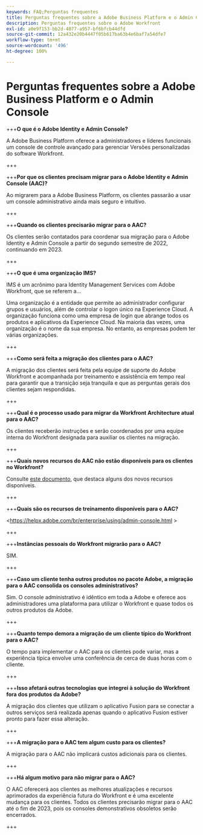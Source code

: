 ```yaml
---
keywords: FAQ;Perguntas frequentes
title: Perguntas frequentes sobre a Adobe Business Platform e o Admin Console
description: Perguntas frequentes sobre o Adobe Workfront
exl-id: a0e9f153-bb2d-4077-a957-bf6bfcb44dfd
source-git-commit: 12a432e20b4447f05b617ba63b4e6baf7a54dfe7
workflow-type: tm+mt
source-wordcount: '496'
ht-degree: 100%

---
```


# Perguntas frequentes sobre a Adobe Business Platform e o Admin Console

+++**O que é o Adobe Identity e Admin Console?**

A Adobe Business Platform oferece a administradores e líderes funcionais um console de controle avançado para gerenciar Versões personalizadas do software Workfront.

+++

+++**Por que os clientes precisam migrar para o Adobe Identity e Admin Console (AAC)?**

Ao migrarem para a Adobe Business Platform, os clientes passarão a usar um console administrativo ainda mais seguro e intuitivo.

+++

+++**Quando os clientes precisarão migrar para o AAC?**

Os clientes serão contatados para coordenar sua migração para o Adobe Identity e Admin Console a partir do segundo semestre de 2022, continuando em 2023.

+++

+++**O que é uma organização IMS?**

IMS é um acrônimo para Identity Management Services com Adobe Workfront, que se referem a…

Uma organização é a entidade que permite ao administrador configurar grupos e usuários, além de controlar o logon único na Experience Cloud. A organização funciona como uma empresa de login que abrange todos os produtos e aplicativos da Experience Cloud. Na maioria das vezes, uma organização é o nome da sua empresa. No entanto, as empresas podem ter várias organizações.

+++

+++**Como será feita a migração dos clientes para o AAC?**

A migração dos clientes será feita pela equipe de suporte do Adobe Workfront e acompanhada por treinamento e assistência em tempo real para garantir que a transição seja tranquila e que as perguntas gerais dos clientes sejam respondidas.

+++

+++**Qual é o processo usado para migrar da Workfront Architecture atual para o AAC?**

Os clientes receberão instruções e serão coordenados por uma equipe interna do Workfront designada para auxiliar os clientes na migração.

+++

+++**Quais novos recursos do AAC não estão disponíveis para os clientes no Workfront?**

Consulte [este documento](overview.md), que destaca alguns dos novos recursos disponíveis.

+++

+++**Quais são os recursos de treinamento disponíveis para o AAC?**

&lt;https://helpx.adobe.com/br/enterprise/using/admin-console.html >

+++

+++**Instâncias pessoais do Workfront migrarão para o AAC?**

SIM.

+++

+++**Caso um cliente tenha outros produtos no pacote Adobe, a migração para o AAC consolida os consoles administrativos?**

Sim. O console administrativo é idêntico em toda a Adobe e oferece aos administradores uma plataforma para utilizar o Workfront e quase todos os outros produtos da Adobe.

+++

+++**Quanto tempo demora a migração de um cliente típico do Workfront para o AAC?**

O tempo para implementar o AAC para os clientes pode variar, mas a experiência típica envolve uma conferência de cerca de duas horas com o cliente.

+++

+++**Isso afetará outras tecnologias que integrei à solução do Workfront fora dos produtos da Adobe?**

A migração dos clientes que utilizam o aplicativo Fusion para se conectar a outros serviços será realizada apenas quando o aplicativo Fusion estiver pronto para fazer essa alteração.

+++

+++**A migração para o AAC tem algum custo para os clientes?**

A migração para o AAC não implicará custos adicionais para os clientes.

+++

+++**Há algum motivo para não migrar para o AAC?**

O AAC oferecerá aos clientes as melhores atualizações e recursos aprimorados da experiência futura do Workfront e é uma excelente mudança para os clientes. Todos os clientes precisarão migrar para o AAC até o fim de 2023, pois os consoles demonstrativos obsoletos serão encerrados.

+++